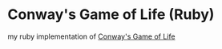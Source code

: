 Conway's Game of Life (Ruby)
====================

my ruby implementation of [Conway's Game of Life](http://en.wikipedia.org/wiki/Conway's_Game_of_Life)
